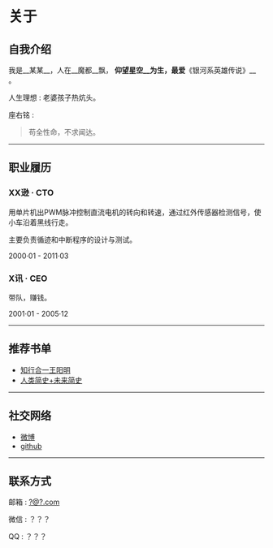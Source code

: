 # 关于
## 自我介绍

我是__某某__，人在__魔都__飘， __仰望星空__为生，最爱__《银河系英雄传说》__ 。

人生理想 : 老婆孩子热炕头。

座右铭 :

> 苟全性命，不求闻达。

---

## 职业履历

### XX逊 · CTO

用单片机出PWM脉冲控制直流电机的转向和转速，通过红外传感器检测信号，使小车沿着黑线行走。

主要负责循迹和中断程序的设计与测试。

2000·01 - 2011·03

### X讯 · CEO

带队，赚钱。

2001·01 - 2005·12

---

## 推荐书单

*   [知行合一王阳明](http://t.cn/RHlxI4A)
*   [人类简史+未来简史](http://t.cn/RHlMz1S)

---

## 社交网络

*   [微博](http://webio.com)
*   [github](http://github.com)

---

## 联系方式

邮箱 : [?@?.com](mailto:?@?.com)

微信 : ？？？

QQ : ？？？